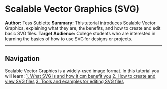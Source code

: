 # Scalable Vector Graphics (SVG)
**Author:** Tess Sublette
**Summary:** This tutorial introduces Scalable Vector Graphics, explaining what they are, the benefits, and how to create and edit basic SVG files.
**Target Audience:** College students who are interested in learning the basics of how to use SVG for designs or projects.

----

## Navigation
Scalable Vector Graphics is a widely-used image format.
In this tutorial you will learn:
[1. What SVG is and how it can benefit you](1Introduction.md)
[2. How to create and view SVG files](2Details.md)
[3. Tools and examples for editing SVG files](3Examples.md)
